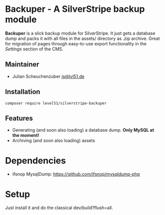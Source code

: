 # Backuper - A SilverStripe backup module
**Backuper** is a slick backup module for SilverStripe. It just gets a database dump and packs it with all files in the assets/ directory as .zip archive. Great for migration of pages through easy-to-use export functionality in the *Settings* section of the CMS.

## Maintainer
* Julian Scheuchenzuber <js@lvl51.de>

## Installation
```
composer require level51/silverstripe-backuper
```

## Features
* Generating (and soon also loading) a database dump. **Only MySQL at the moment!**
* Archiving (and soon also loading) assets 

# Dependencies
* ifsnop MysqlDump: https://github.com/ifsnop/mysqldump-php

# Setup
Just install it and do the classical dev/build?flush=all.